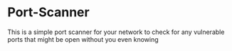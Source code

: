 # Port-Scanner
This is a simple port scanner for your network to check for any vulnerable ports that might be open without you even knowing

